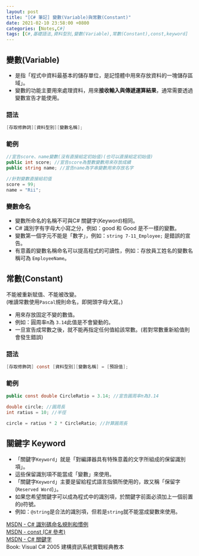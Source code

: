 ```yaml
---
layout: post
title: "[C# 筆記] 變數(Variable)與常數(Constant)"
date: 2021-02-10 23:58:00 +0800
categories: [Notes,C#]
tags: [C#,基礎語法,資料型別,變數(Variable),常數(Constant),const,keyword]
---
```



## 變數(Variable)

- 是指「程式中資料最基本的儲存單位，是記憶體中用來存放資料的一塊儲存區域」。
- 變數的功能主要用來處理資料，用來**接收輸入與傳遞運算結果**，通常需要透過變數宣告才能使用。

### 語法

```c#
[存取修飾詞][資料型別][變數名稱];
```

### 範例

```c#
//宣告score、name變數(沒有直接給定初始值)(也可以直接給定初始值)
public int score; //宣告score為整數變數用來存放成績
public string name; //宣告name為字串變數用來存放名字

//針對變數直接給初值
score = 99;
name = "Rii";
```

### 變數命名

- 變數所命名的名稱不可與C# 關鍵字(Keyword)相同。
- C# 識別字有字母大小寫之分，例如：good 和 Good 是不一樣的變數。
- 變數第一個字元不能是「數字」，例如：`string 7-11_Employee;` 是錯誤的宣告。
- 有意義的變數名稱命名可以提高程式的可讀性，例如：存放員工姓名的變數名稱可為 `EmployeeName`。


## 常數(Constant)
不能被重新賦值、不能被改變。        
(唯讀常數使用`Pascal`規則命名，即開頭字母大寫。)

- 用來存放固定不變的數值。
- 例如：圓周率`π`為 `3.14`此值是不會變動的。
- 一旦宣告成常數之後，就不能再指定任何值給該常數。(若對常數重新給值則會發生錯誤)

### 語法

```c#
[存取修飾詞] const [資料型別][變數名稱] = [預設值];
```

### 範例

```c#
public const double CircleRatio = 3.14; //宣告圓周率π為3.14

double circle; //圓周長
int ratius = 10; //半徑

circle = ratius * 2 * CircleRatio; //計算圓周長
```

## 關鍵字 Keyword

- 「關鍵字`Keyword`」就是「對編譯器具有特殊意義的文字所組成的保留識別項」。
- 這些保留識別項不能當成「變數」來使用。
- 「關鍵字`Keyword`」主要是留給程式語言指領所使用的，故又稱「保留字(`Reserved Word`)」。
- 如果您希望關鍵字可以成為程式中的識別項，於關鍵字前面必須加上一個前置的`@`符號。
- 例如：`@string`是合法的識別項，但若是`string`就不能當成變數來使用。



[MSDN - C# 識別碼命名規則和慣例](https://learn.microsoft.com/zh-tw/dotnet/csharp/fundamentals/coding-style/identifier-names)        
[MSDN - const (C# 參考)](https://learn.microsoft.com/zh-tw/dotnet/csharp/language-reference/keywords/const)     
[MSDN - C# 關鍵字](https://learn.microsoft.com/zh-tw/dotnet/csharp/language-reference/keywords/)     
Book: Visual C# 2005 建構資訊系統實戰經典教本    